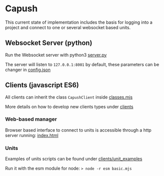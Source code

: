 # Capush
This current state of implementation includes the basis for logging into a project and connect to one or several websocket based units.

## Websocket Server (python)
Run the Websocket server with python3 [server.py](server.py)

The server will listen to `127.0.0.1:8001` by default, these parameters can be changer in [config.json](config.json)

## Clients (javascript ES6)
All clients can inherit the class `CapushClient` inside [classes.mjs](clients/classes.mjs)

More details on how to develop new clients types under [clients](clients)
### Web-based manager
Browser based interface to connect to units is accessible through a http server running: [index.html](clients/manager/index.html)


### Units
Examples of units scripts can be found under [clients/unit_examples](clients/unit_examples)

Run it with the esm module for node:
`> node -r esm basic.mjs`
